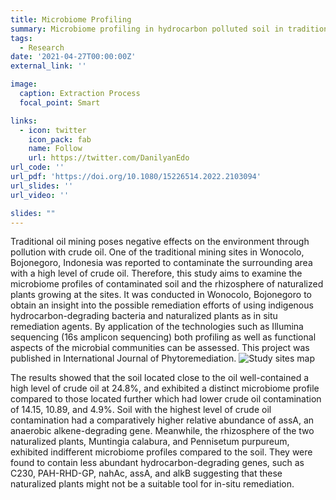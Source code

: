```yaml
---
title: Microbiome Profiling
summary: Microbiome profiling in hydrocarbon polluted soil in traditional oil mine in Wonocolo, Bojonegoro, East Java. This project employed next generation sequencing method using 16srRNA amplicon of V3-V4 region.
tags:
  - Research
date: '2021-04-27T00:00:00Z'
external_link: ''

image:
  caption: Extraction Process
  focal_point: Smart

links:
  - icon: twitter
    icon_pack: fab
    name: Follow
    url: https://twitter.com/DanilyanEdo
url_code: ''
url_pdf: 'https://doi.org/10.1080/15226514.2022.2103094'
url_slides: ''
url_video: ''

slides: ""
---
```


Traditional oil mining poses negative effects on the environment through pollution with crude oil. One of the traditional mining sites in Wonocolo, Bojonegoro, Indonesia was reported to contaminate the surrounding area with a high level of crude oil. Therefore, this study aims to examine the microbiome profiles of contaminated soil and the rhizosphere of naturalized plants growing at the sites. It was conducted in Wonocolo, Bojonegoro to obtain an insight into the possible remediation efforts of using indigenous hydrocarbon-degrading bacteria and naturalized plants as in situ remediation agents. By application of the technologies such as Illumina sequencing (16s amplicon sequencing) both profiling as well as functional aspects of the microbial communities can be assessed. This project was published in International Journal of Phytoremediation. 
![Study sites map](/wonocolo.jpeg 'Study sites map')

The results showed that the soil located close to the oil well-contained a high level of crude oil at 24.8%, and exhibited a distinct microbiome profile compared to those located further which had lower crude oil contamination of 14.15, 10.89, and 4.9%. Soil with the highest level of crude oil contamination had a comparatively higher relative abundance of assA, an anaerobic alkene-degrading gene. Meanwhile, the rhizosphere of the two naturalized plants, Muntingia calabura, and Pennisetum purpureum, exhibited indifferent microbiome profiles compared to the soil. They were found to contain less abundant hydrocarbon-degrading genes, such as C230, PAH-RHD-GP, nahAc, assA, and alkB suggesting that these naturalized plants might not be a suitable tool for in-situ remediation.